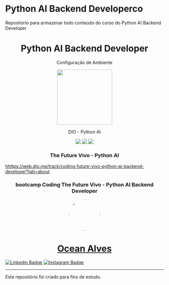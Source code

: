 # Python AI Backend Developerco
Repositório para armazenar todo conteúdo do curso do Python AI Backend Developer

<h1 align="center">Python AI Backend Developer</h1>
<p align="center">Configuração de Ambiente</p>
<p align="center">
        <img width='175' height='175' src="https://hermes.dio.me/tracks/648ef080-6c4b-4e54-bf72-34f62030f350.png" />
    </p>
<p align="center">DIO - Python AI</p>
<p align="center">
    <a alt="made-with-python">
        <img src="https://img.shields.io/badge/Python-3776AB.svg" />
    </a>
    <a alt="Vscode">
        <img src="https://img.shields.io/badge/Made%20for-VSCode-1f425f.svg" />
    </a>
    <a alt="Colab">
        <img src="https://colab.research.google.com/assets/colab-badge.svg" />
    </a>
</p>

<h3  align="center">The Future Vivo - Python AI</h3>
<p><a href="https://web.dio.me/track/coding-future-vivo-python-ai-backend-developer?tab=about">hhttps://web.dio.me/track/coding-future-vivo-python-ai-backend-developer?tab=about</a></p>

<h3  align="center">bootcamp Coding The Future Vivo - Python AI Backend Developer</h3>

<p align="center">
<a href="https://www.linkedin.com/in/oceanalves/">
 <img style="border-radius: 50%;" src="https://avatars.githubusercontent.com/u/56139923?v=4" width="100px;" alt=""/>
<h1 align="center">Ocean Alves</h1>  



[![Linkedin Badge](https://img.shields.io/badge/-OceanAlves-blue?style=flat-square&logo=Linkedin&logoColor=white&link=https://www.linkedin.com/in/oceanalves/)](https://www.linkedin.com/in/oceanalves/)
[![Instagram Badge](https://img.shields.io/badge/-OceanAlves-c14438?style=flat-square&logo=GitHub&logoColor=white&link=https://github.com/oceanalves/)](https://github.com/oceanalves)

<hr>

Este repositório foi criado para fins de estudo. <br>


